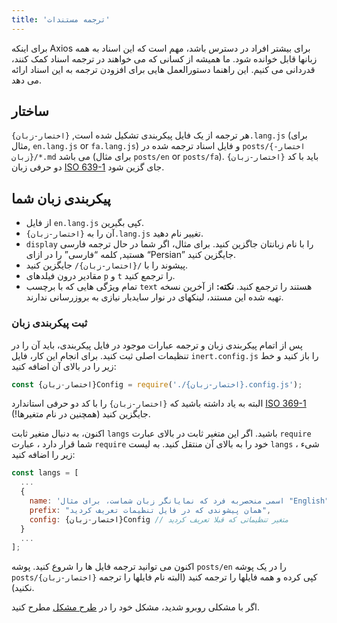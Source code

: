 ```yaml
---
title: 'ترجمه مستندات'
---
```


برای اینکه Axios برای بیشتر افراد در دسترس باشد، مهم است که این اسناد به همه زبانها قابل خوانده شود.
ما همیشه از کسانی که می خواهند در ترجمه اسناد کمک کنند، قدردانی می کنیم. این راهنما دستورالعمل هایی برای افزودن ترجمه به این اسناد ارائه می دهد.

## ساختار

هر ترجمه از یک فایل پیکربندی تشکیل شده است, `{اختصار-زبان}.lang.js` (برای مثال, `en.lang.js` or `fa.lang.js`) و فایل اسناد ترجمه شده در `posts/{اختصار-زبان}/*.md` می باشد (برای مثال `posts/en` or `posts/fa`). `{اختصار-زبان}` باید با کد دو حرفی زبان [ISO 639-1](https://en.wikipedia.org/wiki/ISO_639-1) جای گزین شود.

## پیکربندی زبان شما

 - از فایل `en.lang.js` کپی بگیرین.
 - آن را به `{اختصار-زبان}.lang.js` تغییر نام دهید.
 - `display` را با نام زبانتان جاگزین کنید. برای مثال، اگر شما در حال ترجمه فارسی هستید, کلمه “فارسی” را در ازای “Persian” جایگزین کنید.
 - پیشوند را با `/{اختصار-زبان}/` جایگزین کنید.
 - مقادیر درون فیلدهای `p` و `t` را ترجمع کنید.
 - تمام ویژگی هایی که با برچسب `text` هستند را ترجمع کنید. **نکته:** از آخرین نسخه تهیه شده این مستند، لینکهای در نوار سایدبار نیازی به بروزرسانی ندارند.

### ثبت پیکربندی زبان

پس از اتمام پیکربندی زبان و ترجمه عبارات موجود در فایل پیکربندی، باید آن را در تنظیمات اصلی ثبت کنید. برای انجام این کار، فایل `inert.config.js` را باز کنید و خط زیر را در بالای آن اضافه کنید:

```js
const {اختصار-زبان}Config = require('./{اختصار-زبان}.config.js');
```

البته به یاد داشته باشید که `{اختصار-زبان}` را با کد دو حرفی استاندارد [ISO 369-1](https://en.wikipedia.org/wiki/ISO_639-1) جایگزین کنید (همچنین در نام متغیرها!).

اکنون، به دنبال متغیر ثابت `langs` باشید. اگر این متغیر ثابت در بالای عبارت `require` شما قرار دارد ، عبارت `require` خود را به بالای آن منتقل کنید. به لیست `langs` ، شیء زیر را اضافه کنید:  

```js
const langs = [
  ...
  {
    name: 'اسمی منحصربه فرد که نمایانگر زبان شماست، برای مثال "English" یا "فارسی"',
    prefix: "همان پیشوندی که در فایل تنظیمات تعریف کردید",
    config: {اختصار-زبان}Config // متغیر تنظیماتی که قبلا تعریف کردید
  }
  ...
];
```

اکنون می توانید ترجمه فایل ها را شروع کنید. پوشه `posts/en` را در یک پوشه `posts/{اختصار-زبان}` کپی کرده و همه فایلها را ترجمه کنید (البته نام فایلها را ترجمه نکنید). 

اگر با مشکلی روبرو شدید، مشکل خود را در [طرح مشکل](https://github.com/axios/axios-docs/issues/new/choose) مطرح کنید.